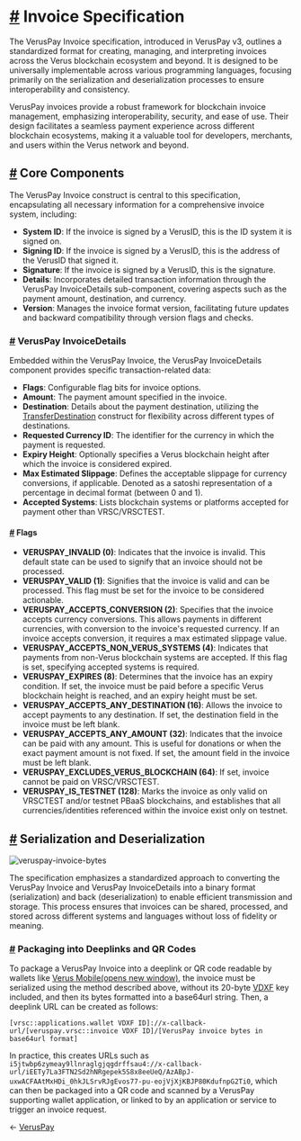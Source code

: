 # [\#](https://docs.verus.io/veruspay/invoices.html\#invoice-specification) Invoice Specification

The VerusPay Invoice specification, introduced in VerusPay v3, outlines a standardized format for creating, managing, and interpreting invoices across the Verus blockchain ecosystem and beyond. It is designed to be universally implementable across various programming languages, focusing primarily on the serialization and deserialization processes to ensure interoperability and consistency.

VerusPay invoices provide a robust framework for blockchain invoice management, emphasizing interoperability, security, and ease of use. Their design facilitates a seamless payment experience across different blockchain ecosystems, making it a valuable tool for developers, merchants, and users within the Verus network and beyond.

## [\#](https://docs.verus.io/veruspay/invoices.html\#core-components) Core Components

The VerusPay Invoice construct is central to this specification, encapsulating all necessary information for a comprehensive invoice system, including:

- **System ID**: If the invoice is signed by a VerusID, this is the ID system it is signed on.
- **Signing ID**: If the invoice is signed by a VerusID, this is the address of the VerusID that signed it.
- **Signature**: If the invoice is signed by a VerusID, this is the signature.
- **Details**: Incorporates detailed transaction information through the VerusPay InvoiceDetails sub-component, covering aspects such as the payment amount, destination, and currency.
- **Version**: Manages the invoice format version, facilitating future updates and backward compatibility through version flags and checks.

### [\#](https://docs.verus.io/veruspay/invoices.html\#veruspay-invoicedetails) VerusPay InvoiceDetails

Embedded within the VerusPay Invoice, the VerusPay InvoiceDetails component provides specific transaction-related data:

- **Flags**: Configurable flag bits for invoice options.
- **Amount**: The payment amount specified in the invoice.
- **Destination**: Details about the payment destination, utilizing the [TransferDestination](https://docs.verus.io/addresses/transfer-destination) construct for flexibility across different types of destinations.
- **Requested Currency ID**: The identifier for the currency in which the payment is requested.
- **Expiry Height**: Optionally specifies a Verus blockchain height after which the invoice is considered expired.
- **Max Estimated Slippage**: Defines the acceptable slippage for currency conversions, if applicable. Denoted as a satoshi representation of a percentage in decimal format (between 0 and 1).
- **Accepted Systems**: Lists blockchain systems or platforms accepted for payment other than VRSC/VRSCTEST.

#### [\#](https://docs.verus.io/veruspay/invoices.html\#flags) Flags

- **VERUSPAY\_INVALID (0)**: Indicates that the invoice is invalid. This default state can be used to signify that an invoice should not be processed.
- **VERUSPAY\_VALID (1)**: Signifies that the invoice is valid and can be processed. This flag must be set for the invoice to be considered actionable.
- **VERUSPAY\_ACCEPTS\_CONVERSION (2)**: Specifies that the invoice accepts currency conversions. This allows payments in different currencies, with conversion to the invoice's requested currency. If an invoice accepts conversion, it requires a max estimated slippage value.
- **VERUSPAY\_ACCEPTS\_NON\_VERUS\_SYSTEMS (4)**: Indicates that payments from non-Verus blockchain systems are accepted. If this flag is set, specifying accepted systems is required.
- **VERUSPAY\_EXPIRES (8)**: Determines that the invoice has an expiry condition. If set, the invoice must be paid before a specific Verus blockchain height is reached, and an expiry height must be set.
- **VERUSPAY\_ACCEPTS\_ANY\_DESTINATION (16)**: Allows the invoice to accept payments to any destination. If set, the destination field in the invoice must be left blank.
- **VERUSPAY\_ACCEPTS\_ANY\_AMOUNT (32)**: Indicates that the invoice can be paid with any amount. This is useful for donations or when the exact payment amount is not fixed. If set, the amount field in the invoice must be left blank.
- **VERUSPAY\_EXCLUDES\_VERUS\_BLOCKCHAIN (64)**: If set, invoice cannot be paid on VRSC/VRSCTEST.
- **VERUSPAY\_IS\_TESTNET (128)**: Marks the invoice as only valid on VRSCTEST and/or testnet PBaaS blockchains, and establishes that all currencies/identities referenced within the invoice exist only on testnet.

## [\#](https://docs.verus.io/veruspay/invoices.html\#serialization-and-deserialization) Serialization and Deserialization

![veruspay-invoice-bytes](https://docs.verus.io/images/veruspay-invoice-bytes.svg)

The specification emphasizes a standardized approach to converting the VerusPay Invoice and VerusPay InvoiceDetails into a binary format (serialization) and back (deserialization) to enable efficient transmission and storage. This process ensures that invoices can be shared, processed, and stored across different systems and languages without loss of fidelity or meaning.

### [\#](https://docs.verus.io/veruspay/invoices.html\#packaging-into-deeplinks-and-qr-codes) Packaging into Deeplinks and QR Codes

To package a VerusPay Invoice into a deeplink or QR code readable by wallets like [Verus Mobile(opens new window)](https://github.com/VerusCoin/Verus-Mobile), the invoice must be serialized using the method described above, without its 20-byte [VDXF](https://docs.verus.io/vdxf/) key included, and then its bytes formatted into a base64url string. Then, a deeplink URL can be created as follows:

`[vrsc::applications.wallet VDXF ID]://x-callback-url/[veruspay.vrsc::invoice VDXF ID]/[VerusPay invoice bytes in base64url format]`

In practice, this creates URLs such as `i5jtwbp6zymeay9llnraglgjqgdrffsau4://x-callback-url/iEETy7La3FTN2Sd2hNRgepek5S8x8eeUeQ/AzABpJ-uxwACFAAtMxHDi_0hkJLSrvRJgEvos77-pu-eojVjXjKBJP80KdufnpG2Ti0`, which can then be packaged into a QR code and scanned by a VerusPay supporting wallet application, or linked to by an application or service to trigger an invoice request.

←
[VerusPay](https://docs.verus.io/veruspay/)